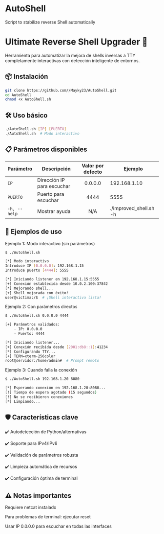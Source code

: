 # AutoShell
  Script to stabilize reverse Shell automatically

# Ultimate Reverse Shell Upgrader 🚀

Herramienta para automatizar la mejora de shells inversas a TTY completamente interactivas con detección inteligente de entornos.

## 📦 Instalación

```bash
git clone https://github.com//Mayky23/AutoShell.git
cd AutoShell
chmod +x AutoShell.sh
```

## 🛠 Uso básico

```bash
./AutoShell.sh [IP] [PUERTO]
./AutoShell.sh  # Modo interactivo
```
## 📋 Parámetros disponibles
| Parámetro    | Descripción                   | Valor por defecto | Ejemplo               |
|--------------|-------------------------------|:-----------------:|-----------------------|
| `IP`            | Dirección IP para escuchar    | 0.0.0.0           | 192.168.1.10          |
| `PUERTO`       | Puerto para escuchar          | 4444              | 5555                  |
| `-h, --help`   | Mostrar ayuda                 | N/A               | ./improved_shell.sh -h|

## 🌟 Ejemplos de uso
Ejemplo 1: Modo interactivo (sin parámetros)

```bash
$ ./AutoShell.sh

[*] Modo interactivo
Introduce IP [0.0.0.0]: 192.168.1.15
Introduce puerto [4444]: 5555

[*] Iniciando listener en 192.168.1.15:5555
[+] Conexión establecida desde 10.0.2.100:37842
[*] Mejorando shell...
[+] Shell mejorada con éxito!
user@victima:/$  # ¡Shell interactiva lista!
```
Ejemplo 2: Con parámetros directos

```bash
$ ./AutoShell.sh 0.0.0.0 4444

[+] Parámetros validados:
    - IP: 0.0.0.0
    - Puerto: 4444

[*] Iniciando listener...
[+] Conexión recibida desde [2001:db8::1]:41234
[*] Configurando TTY...
[+] TERM=xterm-256color
root@servidor:/home/admin#  # Prompt remoto
```

Ejemplo 3: Cuando falla la conexión
```bash
$ ./AutoShell.sh 192.168.1.20 8080

[*] Esperando conexión en 192.168.1.20:8080...
[!] Tiempo de espera agotado (15 segundos)
[!] No se recibieron conexiones
[*] Limpiando...
```
## 🛡 Características clave

✔️ Autodetección de Python/alternativas

✔️ Soporte para IPv4/IPv6

✔️ Validación de parámetros robusta

✔️ Limpieza automática de recursos

✔️ Configuración óptima de terminal

## ⚠️ Notas importantes
Requiere netcat instalado

Para problemas de terminal: ejecutar reset

Usar IP 0.0.0.0 para escuchar en todas las interfaces